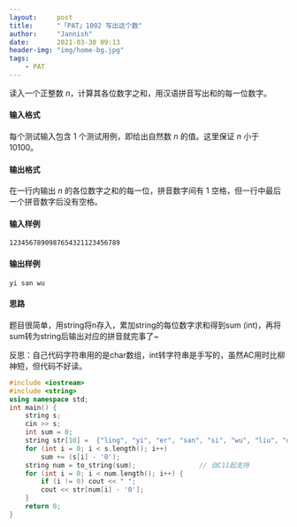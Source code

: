 ```yaml
---
layout:     post
title:      "「PAT」1002 写出这个数"
author:     "Jannish"
date:       2021-03-30 09:13
header-img: "img/home-bg.jpg"
tags:
    - PAT
---
```


读入一个正整数 *n*，计算其各位数字之和，用汉语拼音写出和的每一位数字。

#### 输入格式

每个测试输入包含 1 个测试用例，即给出自然数 *n* 的值。这里保证 *n* 小于 10100。

#### 输出格式

在一行内输出 *n* 的各位数字之和的每一位，拼音数字间有 1 空格，但一行中最后一个拼音数字后没有空格。

#### 输入样例

```in
1234567890987654321123456789
```

#### 输出样例

```out
yi san wu
```

#### 思路

题目很简单，用string将n存入，累加string的每位数字求和得到sum (int)，再将sum转为string后输出对应的拼音就完事了~

反思：自己代码字符串用的是char数组，int转字符串是手写的，虽然AC用时比柳神短，但代码不好读。

```c++
#include <iostream>
#include <string>
using namespace std;
int main() {
    string s;
    cin >> s;
    int sum = 0;
    string str[10] =  {"ling", "yi", "er", "san", "si", "wu", "liu", "qi", "ba", "jiu"};
    for (int i = 0; i < s.length(); i++)
        sum += (s[i] - '0');
    string num = to_string(sum);				// 自C11起支持
    for (int i = 0; i < num.length(); i++) {
        if (i != 0) cout << " ";
        cout << str[num[i] - '0'];
    }
    return 0;
}
```

